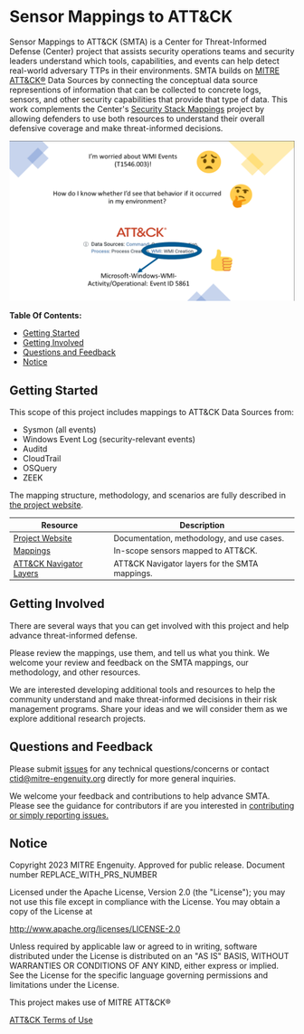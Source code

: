 # Sensor Mappings to ATT&CK

Sensor Mappings to ATT&CK (SMTA) is a Center for Threat-Informed Defense (Center) project that
assists security operations teams and security leaders understand which tools, capabilities, and
events can help detect real-world adversary TTPs in their environments. SMTA builds on [MITRE ATT&CK®](https://attack.mitre.org/)
Data Sources by connecting the conceptual data source representions of information that can be collected 
to concrete logs, sensors, and other security capabilities that provide that type of data. This work complements
the Center's [Security Stack Mappings](https://github.com/center-for-threat-informed-defense/security-stack-mappings) project by allowing defenders to use both resources to understand their overall defensive coverage and make threat-informed decisions.  

<img src="./docs/_static/WMI-example.png" width="900px">

**Table Of Contents:**

- [Getting Started](#getting-started)
- [Getting Involved](#getting-involved)
- [Questions and Feedback](#questions-and-feedback)
- [Notice](#notice)

## Getting Started

<!-- TODO Write one paragraph about how users should get started,
     and update the table of resources below. -->

This scope of this project includes mappings to ATT&CK Data Sources from:
- Sysmon (all events) 
- Windows Event Log (security-relevant events) 
- Auditd 
- CloudTrail 
- OSQuery
- ZEEK

The mapping structure, methodology, and scenarios are fully described in [the project website](https://center-for-threat-informed-defense.github.io/sensor-mappings-to-attack/).

| Resource                     | Description                                    |
| ---------------------------- | ---------------------------------------------- |
| [Project Website](#)         | Documentation, methodology, and use cases.     |
| [Mappings](#)                | In-scope sensors mapped to ATT&CK.             |
| [ATT&CK Navigator Layers](#) | ATT&CK Navigator layers for the SMTA mappings. |

## Getting Involved

There are several ways that you can get involved with this project and help advance
threat-informed defense.

Please review the mappings, use them, and tell us what you think. We welcome your review
and feedback on the SMTA mappings, our methodology, and other resources.

We are interested developing additional tools and resources to help the community
understand and make threat-informed decisions in their risk management programs. Share
your ideas and we will consider them as we explore additional research projects.

## Questions and Feedback

Please submit [issues](https://github.com/center-for-threat-informed-defense/sensor-mappings-to-attack/issues) for any technical questions/concerns
or contact [ctid@mitre-engenuity.org](mailto:ctid@mitre-engenuity.org?subject=subject=Question%20about%20sensor-mappings-to-attack) directly for more general inquiries.

We welcome your feedback and contributions to help advance SMTA. Please see the guidance for 
contributors if are you interested in [contributing or simply reporting issues.](/CONTRIBUTING.md)

## Notice

<!-- TODO Add PRS prior to publication. -->

Copyright 2023 MITRE Engenuity. Approved for public release. Document number REPLACE_WITH_PRS_NUMBER

Licensed under the Apache License, Version 2.0 (the "License"); you may not use this
file except in compliance with the License. You may obtain a copy of the License at

http://www.apache.org/licenses/LICENSE-2.0

Unless required by applicable law or agreed to in writing, software distributed under
the License is distributed on an "AS IS" BASIS, WITHOUT WARRANTIES OR CONDITIONS OF ANY
KIND, either express or implied. See the License for the specific language governing
permissions and limitations under the License.

This project makes use of MITRE ATT&CK®

[ATT&CK Terms of Use](https://attack.mitre.org/resources/terms-of-use/)
